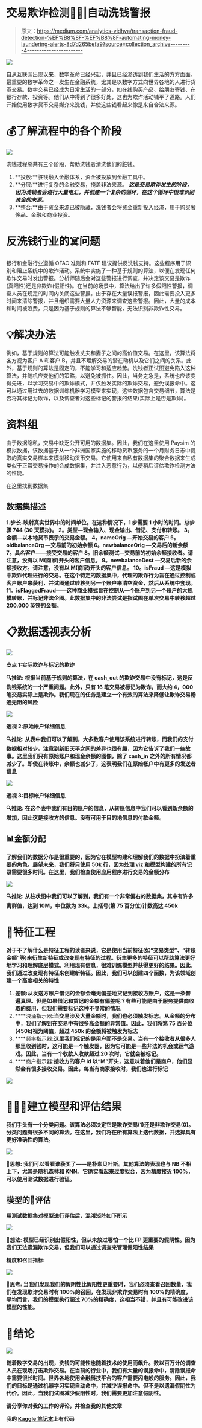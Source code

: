 # 交易欺诈检测🕵️‍♂️|自动洗钱警报

> 原文：<https://medium.com/analytics-vidhya/transaction-fraud-detection-%EF%B8%8F-%EF%B8%8F-automating-money-laundering-alerts-8d7d265befa9?source=collection_archive---------4----------------------->

![](img/e3c898cb0d8adc534d51c10808b11048.png)

自从互联网出现以来，数字革命已经兴起，并且已经渗透到我们生活的方方面面。最重要的数字革命之一发生在金融系统，尤其是以数字方式向世界各地的人进行货币交易。数字交易已经成为日常生活的一部分，如在线购买产品、给朋友寄钱、在银行存款、投资等。他们从中得到了很多好处，这也为欺诈活动铺平了道路。人们开始使用数字货币交易媒介来洗钱，并使这些钱看起来像是来自合法来源。

# 💰了解流程中的各个阶段

![](img/ad378630a66468e1913105adf72b3910.png)

洗钱过程总共有三个阶段，帮助洗钱者清洗他们的脏钱。

1.  **投放:**脏钱融入金融体系，资金被投放到金融工具中。
2.  **分层:**进行复杂的金融交易，掩盖非法来源。 ***这是交易欺诈发生的阶段，因为洗钱者会进行大量电汇，并创建一个复杂的循环，在这个循环中很难识别资金的来源。***
3.  **整合:**由于资金来源已被隐藏，洗钱者会将资金重新投入经济，用于购买奢侈品、金融和商业投资。

# 反洗钱行业的☠️问题

银行和金融行业遵循 OFAC 准则和 FATF 建议提供反洗钱支持。这些程序用于识别和阻止系统中的欺诈活动。系统中实施了一种基于规则的算法，以便在发现任何欺诈交易时发出警报。分析师随后会对这些警报进行调查，并决定该交易是欺诈(真阳性)还是非欺诈(假阳性)。在当前的场景中，算法给出了许多假阳性警报，调查人员在规定的时间内关闭这些警报。由于存在大量误报警报，因此需要投入更多时间来清除警报，并且组织需要大量人力资源来调查这些警报。因此，大量的成本和时间被浪费，只是因为基于规则的算法不够智能，无法识别非欺诈性交易。

# 💡解决办法

例如，基于规则的算法可能触发丈夫和妻子之间的高价值交易。在这里，该算法将各方视为客户 A 和客户 B，并且不理解交易的潜在动机以及它们之间的关系。此外，基于规则的算法是固定的，不能学习和适应趋势。洗钱者正试图避免陷入这种算法，并随机应变他们的策略，以避免被抓住。因此，当务之急是，系统也应该变得先进，以学习交易中的欺诈模式，并仅触发实际的欺诈交易，避免误报命中。这可以通过用过去的数据训练机器学习模型来实现，这些数据包含交易细节，算法是否将其标记为欺诈，以及调查者对这些标记的警报的结果(实际上是否是欺诈)。

# 资料组

由于数据隐私，交易中缺乏公开可用的数据集。因此，我们在这里使用 Paysim 的模拟数据，该数据基于从一个非洲国家实施的移动货币服务的一个月财务日志中提取的真实交易样本来模拟移动货币交易。它使用来自私有数据集的聚合数据来生成类似于正常交易操作的合成数据集，并注入恶意行为，以便稍后评估欺诈检测方法的性能。

在这里找到数据集[](https://www.kaggle.com/ealaxi/paysim1)

## **数据集描述**

**1.步长-映射真实世界中的时间单位。在这种情况下，1 步需要 1 小时的时间。总步骤 744 (30 天模拟)。
2。类型—现金输入、现金输出、借记、支付和转账。
3。金额—以本地货币表示的交易金额。
4。nameOrig —开始交易的客户
5。oldbalanceOrg —交易前的初始余额
6。newbalanceOrig —交易后的新余额
7。具名客户——接受交易的客户
8。旧余额测试—交易前的初始余额接收者。请注意，没有以 M(商家)开头的客户信息。
9。newbalanceDest —交易后新的余额接收方。请注意，没有以 M(商家)开头的客户信息。
10。isFraud —这是模拟中欺诈代理进行的交易。在这个特定的数据集中，代理的欺诈行为旨在通过控制或客户账户来获利，并试图通过转移到另一个账户来清空资金，然后从系统中套现。
11。isFlaggedFraud——这种商业模式旨在控制从一个账户到另一个账户的大规模转账，并标记非法企图。此数据集中的非法尝试是指试图在单次交易中转移超过 200.000 英镑的金额。**

# **📋数据透视表分析**

**![](img/688bf70dc536e89d0b649d94cc9cb271.png)**

**支点 1:实际欺诈与标记的欺诈**

****🔍推论:**
根据当前基于规则的算法，在 cash_out 的欺诈交易中没有标记，这是反洗钱系统的一个严重问题。此外，只有 16 笔交易被标记为欺诈，而大约 4，000 笔交易实际上是欺诈。我们现在的任务是建立一个有效的算法来降低让欺诈交易畅通无阻的风险**

**![](img/1afabf3742ac4a8641ee251ad7b4822c.png)**

**透视 2:原始帐户详细信息**

****🔍推论:**
从表中我们可以了解到，大多数客户使用该系统进行转账，而我们的支付数据相对较少。注意到新旧天平之间的差异也很有趣，因为它告诉了我们一些故事。这里我们只有原始账户和现金余额的图像，除了 cash_in 之外的所有情况都减少了。即使在转账中，余额也减少了，这表明我们在原始帐户中有更多的发送者信息**

**![](img/c6e84205a0c7f53547520e88f90db69b.png)**

**透视 3:目标帐户详细信息**

****🔍推论:**
在这个表中我们有目的账户的信息，从转账信息中我们可以看到新余额的增加，因此这是接收方的信息。没有可用于目的地信息的付款金额。**

## **📊金额分配**

**了解我们的数据分布是很重要的，因为它在模型构建和理解我们的数据中扮演着重要的角色。展望未来，我们将只使用 50k 行，因为处理 viz 和模型构建的所有记录需要很多时间。在这里，我们检查使用应用程序进行交易的金额分布**

**![](img/0a036d9004096af34ebb42e816170ca6.png)**

****🔍推论:**
从柱状图中我们可以了解到，我们有一个非常偏右的数据集，其中有许多离群值，达到 10M，中位数为 33k。上括号(第 75 百分位)计数高达 450k**

# **🔧特征工程**

**对于不了解什么是特征工程的读者来说，它是使用当前特征(如“交易类型”、“转账金额”等)来衍生新特征或改变现有特征的过程。衍生更多的特征可以帮助算法更好地学习和理解底层模式。利用现有信息，很难训练模型并获得更好的结果。因此，我们通过改变现有特征来创建新特征。因此，我们可以创建四个函数，为该领域创建一个高度相关的特性**

1.  **差额:从发送方账户借记的金额会毫无偏差地贷记到接收方账户，这是一条普遍真理。但是如果借记和贷记的金额有偏差呢？有些可能是由于服务提供商收取的费用，但我们需要标记这种不寻常的情况**
2.  ****浪涌指示器:**当交易涉及大量金额时，我们也必须触发标志。从金额的分布中，我们了解到在交易中有很多高金额的异常值。因此，我们将第 75 百分位(450k)视为阈值，超过 450k 的金额将被触发为标志**
3.  ****频率指示器:**这里我们标记的是用户而不是交易。当有一个接收者从很多人那里收到钱时，这可能是一个触发器，因为它可能是一些非法的机会或运气游戏。因此，当有一个收款人收款超过 20 次时，它就会被标记。**
4.  ****商户指示器:**接收方的客户 id 以“M”开头，这意味着他们是商户，他们显然会有很多接收交易。因此，每当有商家接收时，我们也进行标记**

**![](img/f3245f3a9a05d13952f678e9ed159380.png)**

# **👨🏻‍🔧建立模型和评估结果**

**我们手头有一个分类问题。该算法必须决定它是欺诈交易(1)还是非欺诈交易(0)。分类问题有很多不同的算法。在这里，我们将在所有算法上迭代数据，并选择具有更好准确性的算法。**

**![](img/af0743b59145d2c4c706fce2bf67b17c.png)**

****💭思想:**
我们可以看看谁获奖了——是朴素贝叶斯。其他算法的表现也与 NB 不相上下，尤其是随机森林和 KNN。它确实看起来过度拟合，因为精度接近 100%，可以使用测试数据进行验证。**

## **模型的🧪评估**

**用测试数据集对模型进行评估后，混淆矩阵如下所示**

**![](img/56fc2c0640eeb1cbd141d793e2bd3987.png)**

****💭想法:**
模型已经识别出假阳性，但从未放过哪怕一个比 FP 更重要的假阴性。因为我们无法遗漏欺诈交易，但我们可以通过调查来管理假阳性结果**

****精度和召回指标:****

**![](img/e1451172714163782c375cb4fb97da0c.png)**

****💭思考:**
当我们发现我们的假阴性比假阳性更重要时，我们必须查看召回数量，我们在发现欺诈交易时有 100%的召回，在发现非欺诈交易时有 100%的精确度，平均而言，我们的模型执行超过 70%的精确度，这相当不错，并且有可能改进该模型的性能。**

# **🍃结论**

**![](img/4a285d30394297bc7eb34ca207f4f984.png)**

**随着数字交易的出现，洗钱的可能性也随着技术的使用而飙升。数以百万计的调查人员在现场打击欺诈交易。在当前的行业中，我们有大量的误报命中，清除误报命中需要很长时间。世界各地使用金融科技平台的客户需要闪电般的服务。因此，我们的目标是通过机器学习实现自动命中，并减少误报命中。但不是以遗漏假阴性为代价。因此，当我们试图减少假阳性时，我们需要更加注意假阴性。**

**请分享你对我的工作的评论，并检查我的其他文章**

**我的 [Kaggle 笔记本](https://www.kaggle.com/benroshan/transaction-fraud-detection)上有代码**